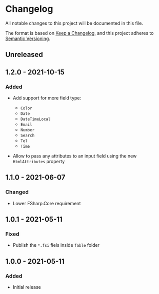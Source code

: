 # Changelog
All notable changes to this project will be documented in this file.

The format is based on [Keep a Changelog](https://keepachangelog.com/en/1.0.0/),
and this project adheres to [Semantic Versioning](https://semver.org/spec/v2.0.0.html).

## Unreleased

## 1.2.0 - 2021-10-15

### Added

* Add support for more field type:
    - `Color`
    - `Date`
    - `DateTimeLocal`
    - `Email`
    - `Number`
    - `Search`
    - `Tel`
    - `Time`

* Allow to pass any attributes to an input field using the new `HtmlAttributes` property

## 1.1.0 - 2021-06-07

### Changed

* Lower FSharp.Core requirement

## 1.0.1 - 2021-05-11

### Fixed

* Publish the `*.fsi` fiels inside `fable` folder

## 1.0.0 - 2021-05-11

### Added

* Initial release
